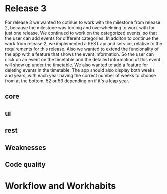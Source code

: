 # Release 3
For release 3 we wanted to cotinue to work with the milestone from release 2, because the milestone was too big and overwhelming to work with for just one release. We continued to work on the categorized events, so that the user can add events for different categories. In additon to continue the work from release 2, we implemented a REST api and service, relative to the requirements for this release. 
Also we wanted to extend the funcionality of the app with a feature that shows the event information. So the user can click on an event on the timetable and the detailed information of this event will show up under the timetable. We also wanted to add a feature for deleting events in the timetable. The app should also display both weeks and years, with each year having the correct number of weeks to choose from at the bottom, 52 or 53 depending on if it's a leap year. 

## core

## ui

## rest

## Weaknesses

## Code quality

# Workflow and Workhabits
